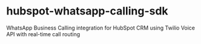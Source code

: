 # hubspot-whatsapp-calling-sdk
WhatsApp Business Calling integration for HubSpot CRM using Twilio Voice API with real-time call routing
